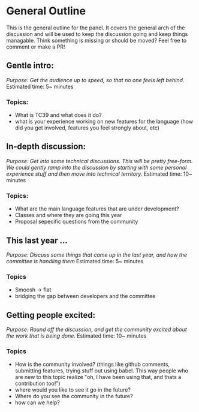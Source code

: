 # General Outline
This is the general outline for the panel. It covers the general arch of the discussion and will be
used to keep the discussion going and keep things managable. Think something is missing or should be
moved? Feel free to comment or make a PR!

## Gentle intro:
_Purpose: Get the audience up to speed, so that no one feels left behind._
Estimated time: 5~ minutes

### Topics:
- What is TC39 and what does it do?
- what is your experience working on new features for the language (how did you get involved,
  features you feel strongly about, etc)

## In-depth discussion:
_Purpose: Get into some technical discussions. This will be pretty free-form. We could gently
ramp into the discussion by starting with some personal experience stuff and then move into
technical territory._
Estimated time: 10~ minutes

### Topics:
- What are the main language features that are under development?
- Classes and where they are going this year
- Proposal sepecific questions from the community

## This last year ...
_Purpose: Discuss some things that came up in the last year, and how the committee is handling them_
Estimated time: 5~ minutes

### Topics
- Smoosh -> flat
- bridging the gap between developers and the committee

## Getting people excited:
_Purpose: Round off the discussion, and get the community excited about the work that is being
done._
Estimated time: 10~ minutes

### Topics
- How is the community involved? (things like github comments, submitting features, trying stuff out
  using babel. This way people who are new to this topic realize "oh, I have been using that, and
  thats a contribution too!")
- where would you like to see it go in the future?
- Where do you see the community in the future?
- how can we help?

